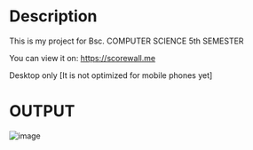 # Description

This is my project for Bsc. COMPUTER SCIENCE 5th SEMESTER

You can view it on:
https://scorewall.me

Desktop only [It is not optimized for mobile phones yet] 

# OUTPUT

![image](https://github.com/bruhmaand/data-visualization-web-app/assets/123489434/62dc16cc-433e-4fda-af42-26b93dc7e40f)

